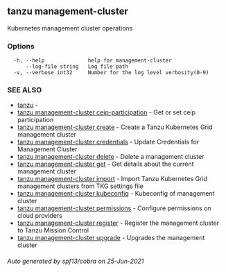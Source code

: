 ## tanzu management-cluster

Kubernetes management cluster operations

### Options

```
  -h, --help              help for management-cluster
      --log-file string   Log file path
  -v, --verbose int32     Number for the log level verbosity(0-9)
```

### SEE ALSO

* [tanzu](tanzu.md)	 - 
* [tanzu management-cluster ceip-participation](tanzu_management-cluster_ceip-participation.md)	 - Get or set ceip participation
* [tanzu management-cluster create](tanzu_management-cluster_create.md)	 - Create a Tanzu Kubernetes Grid management cluster
* [tanzu management-cluster credentials](tanzu_management-cluster_credentials.md)	 - Update Credentials for Management Cluster
* [tanzu management-cluster delete](tanzu_management-cluster_delete.md)	 - Delete a management cluster
* [tanzu management-cluster get](tanzu_management-cluster_get.md)	 - Get details about the current management cluster
* [tanzu management-cluster import](tanzu_management-cluster_import.md)	 - Import Tanzu Kubernetes Grid management clusters from TKG settings file
* [tanzu management-cluster kubeconfig](tanzu_management-cluster_kubeconfig.md)	 - Kubeconfig of management cluster
* [tanzu management-cluster permissions](tanzu_management-cluster_permissions.md)	 - Configure permissions on cloud providers
* [tanzu management-cluster register](tanzu_management-cluster_register.md)	 - Register the management cluster to Tanzu Mission Control
* [tanzu management-cluster upgrade](tanzu_management-cluster_upgrade.md)	 - Upgrades the management cluster

###### Auto generated by spf13/cobra on 25-Jun-2021

